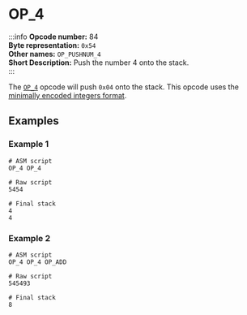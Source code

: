 # OP_4
:::info
**Opcode number:** 84  
**Byte representation:** `0x54`  
**Other names:** `OP_PUSHNUM_4`  
**Short Description:** Push the number 4 onto the stack.  
:::

The [`OP_4`](./OP_4.md) opcode will push `0x04` onto the stack. This opcode uses the [minimally encoded integers format](../script/numbers.md#minimally-encoded-integers).

## Examples
### Example 1
```shell
# ASM script
OP_4 OP_4

# Raw script
5454

# Final stack
4
4
```

### Example 2
```shell
# ASM script
OP_4 OP_4 OP_ADD

# Raw script
545493

# Final stack
8
```
